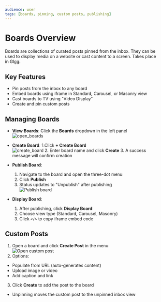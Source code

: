 ```yaml
---
audience: user
tags: [boards, pinning, custom posts, publishing]
---
```


# Boards Overview

Boards are collections of curated posts pinned from the inbox. They can be used to display media on a website or cast content to a screen. Takes place in GIgg.

## Key Features

- Pin posts from the inbox to any board
- Embed boards using iframe in Standard, Carousel, or Masonry view
- Cast boards to TV using "Video Display"
- Create and pin custom posts

## Managing Boards

- **View Boards**: Click the **Boards** dropdown in the left panel  
  ![open_boards](https://github.com/user-attachments/assets/0fc519f6-27be-4c1b-8f13-bba2121894f3)

- **Create Board**:
  1.Click **+ Create Board**  
    ![create_board](https://github.com/user-attachments/assets/6eb269cc-d1dd-4e77-b782-1c640a961bc5)
  2. Enter board name and click **Create**
  3. A success message will confirm creation

- **Publish Board**:
  1. Navigate to the board and open the three-dot menu
  2. Click **Publish**
  3. Status updates to "Unpublish" after publishing  
    ![Publish board](https://github.com/user-attachments/assets/035cce4a-2dc3-4d97-b98b-b1bd6e17b68e)

- **Display Board**:
  1. After publishing, click **Display Board**
  2. Choose view type (Standard, Carousel, Masonry)
  3. Click `</>` to copy iframe embed code

## Custom Posts

1. Open a board and click **Create Post** in the menu  
  ![Open custom post](https://github.com/user-attachments/assets/66cbfd13-3468-496d-9a80-957f543c0cd8)
2. Options:
  - Populate from URL (auto-generates content)
  - Upload image or video
  - Add caption and link
3. Click **Create** to add the post to the board
- Unpinning moves the custom post to the unpinned inbox view
